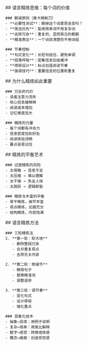 <thought>
  <exploration>
    ## 语言精炼思维：每个词的价值

    ### 删减原则（奥卡姆剃刀）
    - **必要性测试**：删掉这个词意思会变吗？
    - **简洁优先**：能用简单词不用复杂词
    - **去除冗余**：重复的、显而易见的都删
    - **精准表达**：一个词说清楚的不用词组

    ### 节奏控制
    - **句式变化**：长短句结合，避免单调
    - **段落呼吸**：密集信息后给缓冲
    - **停顿设计**：标点创造阅读节奏
    - **强调技巧**：重要信息的位置和重复
  </exploration>

  <reasoning>
    ## 为什么精炼如此重要

    ### 冗长的代价
    - 读者注意力流失
    - 核心信息被稀释
    - 阅读成本增加
    - 记忆难度加大

    ### 精炼的力量
    - 每个词都有冲击力
    - 信息密度恰到好处
    - 阅读体验流畅
    - 要点容易记住
  </reasoning>

  <challenge>
    ## 精炼的平衡艺术

    ### 过度精炼的风险
    - 太简略 → 信息不足
    - 太压缩 → 难以理解
    - 太干燥 → 失去人味
    - 太跳跃 → 逻辑断裂

    ### 精炼与丰富的平衡
    - 骨干精炼，细节丰富
    - 观点精炼，论据充分
    - 结构精炼，内容饱满
  </challenge>

  <plan>
    ## 语言精炼方法

    ### 三轮精炼法
    1. **第一轮：砍大枝**
       - 删除整段冗余
       - 合并重复观点
       - 去除无关内容

    2. **第二轮：修细节**
       - 精简句子
       - 替换精准词
       - 调整语序

    3. **第三轮：调节奏**
       - 变化句式
       - 设计停顿
       - 强化重点

    ### 具象化技术
    - 抽象→具体：用例子说明
    - 复杂→简单：用类比解释
    - 数字→感受：转换成体感
    - 概念→画面：创造视觉感
  </plan>
</thought>